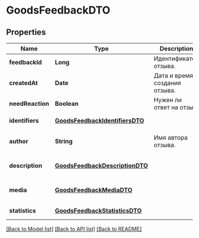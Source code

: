 # GoodsFeedbackDTO
## Properties

| Name | Type | Description | Notes |
|------------ | ------------- | ------------- | -------------|
| **feedbackId** | **Long** | Идентификатор отзыва.  | [default to null] |
| **createdAt** | **Date** | Дата и время создания отзыва. | [default to null] |
| **needReaction** | **Boolean** | Нужен ли ответ на отзыв. | [default to null] |
| **identifiers** | [**GoodsFeedbackIdentifiersDTO**](GoodsFeedbackIdentifiersDTO.md) |  | [default to null] |
| **author** | **String** | Имя автора отзыва. | [optional] [default to null] |
| **description** | [**GoodsFeedbackDescriptionDTO**](GoodsFeedbackDescriptionDTO.md) |  | [optional] [default to null] |
| **media** | [**GoodsFeedbackMediaDTO**](GoodsFeedbackMediaDTO.md) |  | [optional] [default to null] |
| **statistics** | [**GoodsFeedbackStatisticsDTO**](GoodsFeedbackStatisticsDTO.md) |  | [default to null] |

[[Back to Model list]](../README.md#documentation-for-models) [[Back to API list]](../README.md#documentation-for-api-endpoints) [[Back to README]](../README.md)

